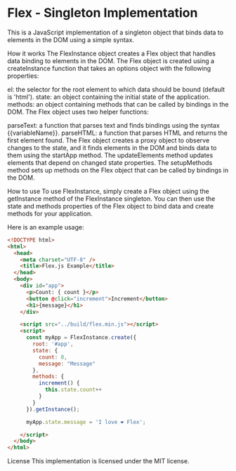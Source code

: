 # Flex - Singleton Implementation
This is a JavaScript implementation of a singleton object that binds data to elements in the DOM using a simple syntax.

How it works
The FlexInstance object creates a Flex object that handles data binding to elements in the DOM. The Flex object is created using a createInstance function that takes an options object with the following properties:

el: the selector for the root element to which data should be bound (default is 'html').
state: an object containing the initial state of the application.
methods: an object containing methods that can be called by bindings in the DOM.
The Flex object uses two helper functions:

parseText: a function that parses text and finds bindings using the syntax {{variableName}}.
parseHTML: a function that parses HTML and returns the first element found.
The Flex object creates a proxy object to observe changes to the state, and it finds elements in the DOM and binds data to them using the startApp method. The updateElements method updates elements that depend on changed state properties. The setupMethods method sets up methods on the Flex object that can be called by bindings in the DOM.

How to use
To use FlexInstance, simply create a Flex object using the getInstance method of the FlexInstance singleton. You can then use the state and methods properties of the Flex object to bind data and create methods for your application.

Here is an example usage:

```html
<!DOCTYPE html>
<html>
  <head>
    <meta charset="UTF-8" />
    <title>Flex.js Example</title>
  </head>
  <body>
    <div id="app">
      <p>Count: { count }</p>
      <button @click="increment">Increment</button>
      <h1>{message}</h1>
    </div>

    <script src="../build/flex.min.js"></script>
    <script>
      const myApp = FlexInstance.create({
        root: '#app',
        state: {
          count: 0,
          message: "Message"
        },
        methods: {
          increment() {
            this.state.count++
          }
        }
      }).getInstance();

      myApp.state.message = 'I love ❤️ Flex'; 

    </script>
  </body>
</html> 
```
License
This implementation is licensed under the MIT license.